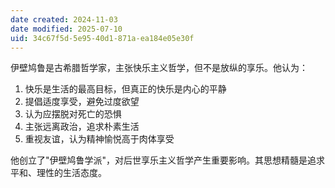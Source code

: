 ```yaml
---
date created: 2024-11-03
date modified: 2025-07-10
uid: 34c67f5d-5e95-40d1-871a-ea184e05e30f
---
```


伊壁鸠鲁是古希腊哲学家，主张快乐主义哲学，但不是放纵的享乐。他认为：

1. 快乐是生活的最高目标，但真正的快乐是内心的平静
2. 提倡适度享受，避免过度欲望
3. 认为应摆脱对死亡的恐惧
4. 主张远离政治，追求朴素生活
5. 重视友谊，认为精神愉悦高于肉体享受

他创立了"伊壁鸠鲁学派"，对后世享乐主义哲学产生重要影响。其思想精髓是追求平和、理性的生活态度。
